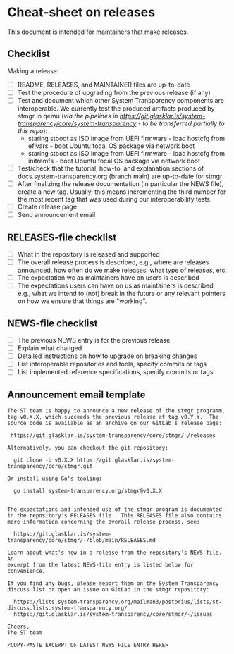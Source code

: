 # Cheat-sheet on releases

This document is intended for maintainers that make releases.

## Checklist

Making a release:

  - [ ] README, RELEASES, and MAINTAINER files are up-to-date
  - [ ] Test the procedure of upgrading from the previous release (if any)
  - [ ] Test and document which other System Transparency components are
    interoperable.  We currently test the produced artifacts produced by stmgr in qemu (_via the pipelines in https://git.glasklar.is/system-transparency/core/system-transparency - to be transferred partially to this repo_):
      - staring stboot as ISO image from UEFI firmware - load hostcfg from efivars - boot Ubuntu focal OS package via network boot
      - staring stboot as ISO image from UEFI firmware - load hostcfg from initramfs - boot Ubuntu focal OS package via network boot
  - [ ] Test/check that the tutorial, how-to, and explanation sections of
    docs.system-transparency.org (branch main) are up-to-date for stmgr
  - [ ] After finalizing the release documentation (in particular the NEWS
    file), create a new tag.  Usually, this means incrementing the third number
    for the most recent tag that was used during our interoperability tests.
  - [ ] Create release page
  - [ ] Send announcement email

## RELEASES-file checklist

  - [ ] What in the repository is released and supported
  - [ ] The overall release process is described, e.g., where are releases
    announced, how often do we make releases, what type of releases, etc.
  - [ ] The expectation we as maintainers have on users is described
  - [ ] The expectations users can have on us as maintainers is
    described, e.g., what we intend to (not) break in the future or any
    relevant pointers on how we ensure that things are "working".

## NEWS-file checklist

  - [ ] The previous NEWS entry is for the previous release
  - [ ] Explain what changed
  - [ ] Detailed instructions on how to upgrade on breaking changes
  - [ ] List interoperable repositories and tools, specify commits or tags
  - [ ] List implemented reference specifications, specify commits or tags

## Announcement email template

```
The ST team is happy to announce a new release of the stmgr programm,
tag v0.X.X, which succeeds the previous release at tag v0.Y.Y.  The
source code is available as an archive on our GitLab's release page:

 https://git.glasklar.is/system-transparency/core/stmgr/-/releases

Alternatively, you can checkout the git-repository:

  git clone -b v0.X.X https://git.glasklar.is/system-transparency/core/stmgr.git

Or install using Go's tooling:

  go install system-transparency.org/stmgr@v0.X.X


The expectations and intended use of the stmgr program is documented
in the repository's RELEASES file.  This RELEASES file also contains
more information concerning the overall release process, see:

  https://git.glasklar.is/system-transparency/core/stmgr/-/blob/main/RELEASES.md

Learn about what's new in a release from the repository's NEWS file.  An
excerpt from the latest NEWS-file entry is listed below for convenience.

If you find any bugs, please report them on the System Transparency
discuss list or open an issue on GitLab in the stmgr repository:

  https://lists.system-transparency.org/mailman3/postorius/lists/st-discuss.lists.system-transparency.org/
  https://git.glasklar.is/system-transparency/core/stmgr/-/issues

Cheers,
The ST team

<COPY-PASTE EXCERPT OF LATEST NEWS FILE ENTRY HERE>
```
